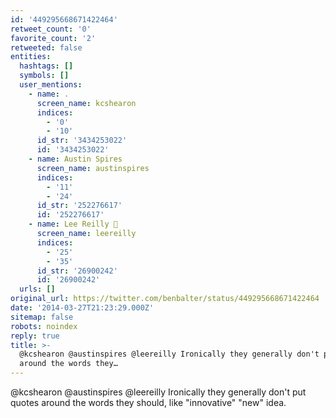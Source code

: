 ```yaml
---
id: '449295668671422464'
retweet_count: '0'
favorite_count: '2'
retweeted: false
entities:
  hashtags: []
  symbols: []
  user_mentions:
    - name: .
      screen_name: kcshearon
      indices:
        - '0'
        - '10'
      id_str: '3434253022'
      id: '3434253022'
    - name: Austin Spires
      screen_name: austinspires
      indices:
        - '11'
        - '24'
      id_str: '252276617'
      id: '252276617'
    - name: Lee Reilly 
      screen_name: leereilly
      indices:
        - '25'
        - '35'
      id_str: '26900242'
      id: '26900242'
  urls: []
original_url: https://twitter.com/benbalter/status/449295668671422464
date: '2014-03-27T21:23:29.000Z'
sitemap: false
robots: noindex
reply: true
title: >-
  @kcshearon @austinspires @leereilly Ironically they generally don't put quotes
  around the words they…
---
```


@kcshearon @austinspires @leereilly Ironically they generally don't put quotes around the words they should, like "innovative" "new" idea.
